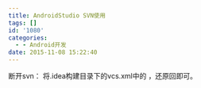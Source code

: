 ```yaml
---
title: AndroidStudio SVN使用
tags: []
id: '1080'
categories:
  - - Android开发
date: 2015-11-08 15:22:40
---
```


断开svn： 将.idea构建目录下的vcs.xml中的<mapping directory="" vcs="svn" /> ，还原回<mapping directory="" vcs="" />即可。